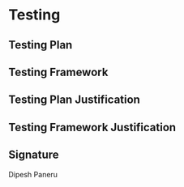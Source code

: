 
# Testing

## Testing Plan
## Testing Framework
## Testing Plan Justification
## Testing Framework Justification


## Signature
Dipesh Paneru
